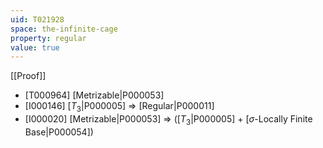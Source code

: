 ```yaml
---
uid: T021928
space: the-infinite-cage
property: regular
value: true
---
```

[[Proof]]

* [T000964] [Metrizable|P000053]
* [I000146] [$T_3$|P000005] => [Regular|P000011]
* [I000020] [Metrizable|P000053] => ([$T_3$|P000005] + [$\sigma$-Locally Finite Base|P000054])

